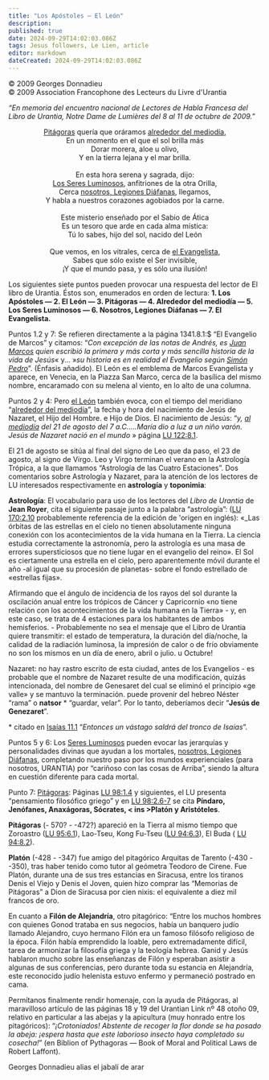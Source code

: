 ```yaml
---
title: "Los Apóstoles – El León"
description: 
published: true
date: 2024-09-29T14:02:03.086Z
tags: Jesus followers, Le Lien, article
editor: markdown
dateCreated: 2024-09-29T14:02:03.086Z
---
```


<p class="v-card tema v-sheet--gris claro aclarar-3 px-2">© 2009 Georges Donnadieu<br>© 2009 Association Francophone des Lecteurs du Livre d'Urantia</p>


_“En memoria del encuentro nacional de Lectores de Habla Francesa del Libro de Urantia, Notre Dame de Lumières del 8 al 11 de octubre de 2009.”_

<p style="text-align:center;">
<ins>Pitágoras</ins> quería que oráramos <ins>alrededor del mediodía</ins>,<br>
En un momento en el que el sol brilla más<br>
Dorar morera, aloe u olivo,<br>
Y en la tierra lejana y el mar brilla.<br>
<br>
En esta hora serena y sagrada, dijo:<br>
<ins>Los Seres Luminosos</ins>, anfitriones de la otra Orilla,<br>
Cerca <ins>nosotros, Legiones Diáfanas</ins>, llegamos,<br>
Y habla a nuestros corazones agobiados por la carne.<br>
<br>
Este misterio enseñado por el Sabio de Ática<br>
Es un tesoro que arde en cada alma mística:<br>
Tú lo sabes, hijo del sol, nacido del León<br>
<br>
Que vemos, en los vitrales, cerca de <ins>el Evangelista</ins>,<br>
Sabes que sólo existe el Ser invisible,<br>
¡Y que el mundo pasa, y es sólo una ilusión!<br>
</p>

Los siguientes siete puntos pueden provocar una respuesta del lector de El libro de Urantia. Éstos son, enumerados en orden de lectura: **1. Los Apóstoles — 2. El León — 3. Pitágoras — 4. Alrededor del mediodía — 5. Los Seres Luminosos — 6. Nosotros, Legiones Diáfanas — 7. El Evangelista.**

Puntos 1.2 y 7: Se refieren directamente a la página 1341.8.1:$ “El Evangelio de Marcos” y citamos: “_Con excepción de las notas de Andrés, es <ins>Juan Marcos</ins> quien escribió la primera y más corta y más sencilla historia de la vida de Jesús_« y... »_su historia es en realidad el Evangelio según <ins>Simón Pedro</ins>_”. (Énfasis añadido). El León es el emblema de Marcos Evangelista y aparece, en Venecia, en la Piazza San Marco, cerca de la basílica del mismo nombre, encaramado con su melena al viento, en lo alto de una columna.

Puntos 2 y 4: Pero <ins>el León</ins> también evoca, con el tiempo del meridiano “<ins>alrededor del mediodía</ins>”, la fecha y hora del nacimiento de Jesús de Nazaret, el Hijo del Hombre. e Hijo de Dios. El nacimiento de Jesús: “_y, <ins>al mediodía</ins> del 21 de agosto del 7 a.C.....María dio a luz a un niño varón. Jesús de Nazaret nació en el mundo_ » página [LU 122:8.1](/es/The_Urantia_Book/122#p8_1).

El 21 de agosto se sitúa al final del signo de Leo que da paso, el 23 de agosto, al signo de Virgo. Leo y Virgo terminan el verano en la Astrología Trópica, a la que llamamos “Astrología de las Cuatro Estaciones”. Dos comentarios sobre Astrología y Nazaret, para la atención de los lectores de LU interesados respectivamente en **astrología** y **toponimia**:

**Astrología**: El vocabulario para uso de los lectores del _Libro de Urantia_ de **Jean Royer**, cita el siguiente pasaje junto a la palabra “astrología”: ([LU 170:2.10](/es/The_Urantia_Book/170#p2_10) probablemente referencia de la edición de 'origen en inglés): «_Las órbitas de las estrellas en el cielo no tienen absolutamente ninguna conexión con los acontecimientos de la vida humana en la Tierra. La ciencia estudia correctamente la astronomía, pero la astrología es una masa de errores supersticiosos que no tiene lugar en el evangelio del reino». El Sol es ciertamente una estrella en el cielo, pero aparentemente móvil durante el año -al igual que su procesión de planetas- sobre el fondo estrellado de «estrellas fijas».

Afirmando que el ángulo de incidencia de los rayos del sol durante la oscilación anual entre los trópicos de Cáncer y Capricornio «no tiene relación con los acontecimientos de la vida humana en la Tierra» - y, en este caso, se trata de 4 estaciones para los habitantes de ambos hemisferios. - Probablemente no sea el mensaje que el Libro de Urantia quiere transmitir: el estado de temperatura, la duración del día/noche, la calidad de la radiación luminosa, la impresión de calor o de frío obviamente no son los mismos en un día de enero, abril o julio. u Octubre!

Nazaret: no hay rastro escrito de esta ciudad, antes de los Evangelios - es probable que el nombre de Nazaret resulte de una modificación, quizás intencionada, del nombre de Genesaret del cual se eliminó el principio «ge valle» y se mantuvo la terminación. puede provenir del hebreo Néster “rama” o **natsor** \* “guardar, velar”. Por lo tanto, deberíamos decir “**Jesús de Genezaret**”.

\* citado en [Isaías 11.1](/es/Bible/Isaiah/11#v1) “_Entonces un vástago saldrá del tronco de Isaías_”.

Puntos 5 y 6: Los <ins>Seres Luminosos</ins> pueden evocar las jerarquías y personalidades divinas que ayudan a los mortales, <ins>nosotros, Legiones Diáfanas</ins>, completando nuestro paso por los mundos experienciales (para nosotros, URANTIA) por “cariñoso con las cosas de Arriba”, siendo la altura en cuestión diferente para cada mortal.

Punto 7: <ins>Pitágoras</ins>: Páginas [LU 98:1.4](/es/The_Urantia_Book/98#p1_4) y siguientes, el LU presenta “pensamiento filosófico griego” y en [LU 98:2.6-7](/es/The_Urantia_Book/98#p2_6) se cita **Píndaro, Jenófanes, Anaxágoras, Sócrates, < ins >Platón</ins> y Aristóteles**.

**Pitágoras** (- 570? - -472?) apareció en la Tierra al mismo tiempo que Zoroastro ([LU 95:6.1](/es/The_Urantia_Book/95#p6_1)), Lao-Tseu, Kong Fu-Tseu ([LU 94:6.3](/es/The_Urantia_Book/94#p6_3)), El Buda ( [LU 94:8.2](/es/The_Urantia_Book/94#p8_2)).

**Platón** (-428 - -347) fue amigo del pitagórico Arquitas de Tarento (-430 - -350), tras haber tenido como tutor al geómetra Teodoro de Cirene. Fue Platón, durante una de sus tres estancias en Siracusa, entre los tiranos Denis el Viejo y Denis el Joven, quien hizo comprar las “Memorias de Pitágoras” a Dion de Siracusa por cien nixis: el equivalente a diez mil francos de oro.

En cuanto a **Filón de Alejandría**, otro pitagórico: “Entre los muchos hombres con quienes Gonod trataba en sus negocios, había un banquero judío llamado Alejandro, cuyo hermano Filón era un famoso filósofo religioso de la época. Filón había emprendido la loable, pero extremadamente difícil, tarea de armonizar la filosofía griega y la teología hebrea. Ganid y Jesús hablaron mucho sobre las enseñanzas de Filón y esperaban asistir a algunas de sus conferencias, pero durante toda su estancia en Alejandría, este reconocido judío helenista estuvo enfermo y permaneció postrado en cama.

Permítanos finalmente rendir homenaje, con la ayuda de Pitágoras, al maravilloso artículo de las páginas 18 y 19 del Urantian Link nº 48 otoño 09, relativo en particular a las abejas y la apicultura (muy honrado entre los pitagóricos): “_¡Crotoniados! Abstente de recoger la flor donde se ha posado la abeja: ¡espera hasta que este laborioso insecto haya completado su cosecha!_” (en Biblion of Pythagoras — Book of Moral and Political Laws de Robert Laffont).

Georges Donnadieu alias el jabalí de arar 

